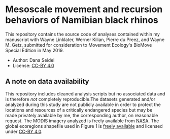 <!---[![DOI](https://zenodo.org/badge/DOI/10.5281/zenodo.1185383.svg)](https://doi.org/10.5281/zenodo.1185383) --->

Mesoscale movement and recursion behaviors of Namibian black rhinos
=======================================================================

This repository contains the source code of analyses contained within my 
manuscript with Wayne Linklater, Werner Kilian, Pierre du Preez, and Wayne M. Getz, 
submitted for consideration to Movement Ecology's BioMove Special Edition in
May 2019. 

- Author: Dana Seidel 
- License: [CC-BY 4.0](https://creativecommons.org/licenses/by/4.0/)

## A note on data availability
This repository includes cleaned analysis scripts but no associated data and is
therefore *not* completely reproducible.The datasets generated and/or analyzed 
during this study are not publicly available in order to protect the locations 
and resources of a critically endangered species but may be made privately 
available by me, the corresponding author, on reasonable request. The MODIS 
imagery analyzed is freely available from [NASA](https://modis.gsfc.nasa.gov/data/dataprod/mod13.php). 
The global ecoregions shapefile used in Figure 1 is [freely available](http://ecoregions2017.appspot.com)
and licensed under [CC-BY 4.0](https://creativecommons.org/licenses/by/4.0/). 
